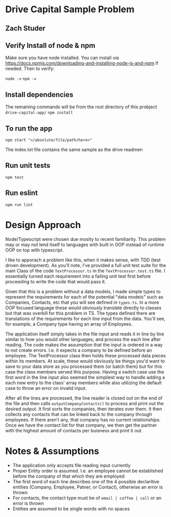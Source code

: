 
# Drive Capital Sample Problem
## Zach Studer

## Verify Install of node & npm
Make sure you have node installed. You can install via https://docs.npmjs.com/downloading-and-installing-node-js-and-npm if needed.
Then to verify: 

```node -v```
```npm -v```

## Install dependencies
The remaining commands will be from the root directory of this probject ```drive-capital-app/```
```npm install```

## To run the app

```npm start "</absolute/file/path/here>"```

The index.txt file contains the same sample as the drive readmen

## Run unit tests
```npm test```

## Run eslint
```npm run lint```


# Design Approach
Node/Typescript were chosen due moslty to recent familiarity. This problem may or may not lend itself to languages with built in OOP instead of runtime OOP on top with typescript. 

I like to apporach a problem like this, when it makes sense, with TDD (test driven development). As you'll note, I've provided a full unit test suite for the main Class of the code ```TextProcessor.ts``` in the ```TextProcessor.test.ts``` file. I essentially turned each requirement into a failing unit test first before proceeding to write the code that would pass it. 

Given that this is a problem without a data models, I made simple types to represent the requirements for each of the potential "data models" such as Companies, Contacts, etc that you will see defined in ```types.ts```. In a more OOP focused language these would obviously translate directly to classes but that was overkill for this problem in TS. The types defined there are translations of the requirements for each line input from the data. You'll see, for example, a Company type having an array of Employees. 

The application itself simply takes in the file input and reads it in line by line similar to how you would other languages, and process the each line after reading. The code makes the assumption that the input is ordered in a way to not create errors. I.e. it expects a company to be defined before an employee. The TextProcessor class then holds these processed data pieces within its members. At scale, these would obviously be things you'd want to save to your data store as you processed them (or batch them) but for this case the class members served this purpose. Having a switch case use the first word in the line input also seemed the simpliest way to handle adding a each new entry to the class' array members while also utilizing the default case to throw an error on invalid input. 

After all the lines are processed, the line reader is closed out on the end of the file and then calls ```outputCompanyContacts()``` to process and print out the desired output. It first sorts the companies, then iterates over them. It then collects any contacts that can be linked back to the company through employees. If there aren't any, that company has no current relationships. Once we have the contact list for that company, we then get the partner with the highest amount of contacts per buisness and print it out. 

# Notes & Assumptions
- The application only accepts file reading input currently
- Proper Entity order is assumed. I.e. an employee cannot be established before the company of that which they are employed
- The first word of each line describes one of the 4 possible declaritive entities (Company, Employee, Patner, or Contact), otherwise an error is thrown
- For contacts, the contact type must be of ```email | coffee | call``` or an error is thrown
- Entities are assumed to be single words with no spaces
